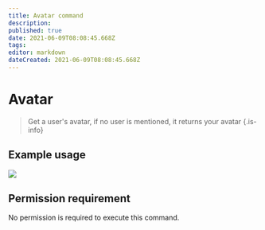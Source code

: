 ```yaml
---
title: Avatar command
description: 
published: true
date: 2021-06-09T08:08:45.668Z
tags: 
editor: markdown
dateCreated: 2021-06-09T08:08:45.668Z
---
```


# Avatar
> Get a user's avatar, if no user is mentioned, it returns your avatar
{.is-info}
## Example usage
![](https://i.imgur.com/L2jVYxz.png)
## Permission requirement
No permission is required to execute this command.